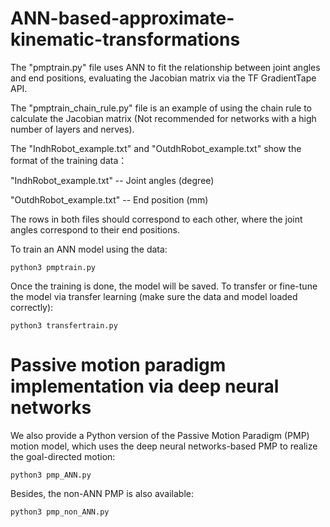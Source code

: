 # ANN-based-approximate-kinematic-transformations

The "pmptrain.py" file uses ANN to fit the relationship between joint angles and end positions, evaluating the Jacobian matrix via the TF GradientTape API.


The "pmptrain_chain_rule.py" file is an example of using the chain rule to calculate the Jacobian matrix (Not recommended for networks with a high number of layers and nerves).


The "IndhRobot_example.txt" and "OutdhRobot_example.txt" show the format of the training data：

"IndhRobot_example.txt" -- Joint angles (degree)

"OutdhRobot_example.txt" -- End position (mm)

The rows in both files should correspond to each other, where the joint angles correspond to their end positions.

To train an ANN model using the data:

    python3 pmptrain.py

Once the training is done, the model will be saved. To transfer or fine-tune the model via transfer learning (make sure the data and model loaded correctly):

    python3 transfertrain.py

# Passive motion paradigm implementation via deep neural networks
We also provide a Python version of the Passive Motion Paradigm (PMP) motion model, which uses the deep neural networks-based PMP to realize the goal-directed motion:

    python3 pmp_ANN.py

Besides, the non-ANN PMP is also available:

    python3 pmp_non_ANN.py
